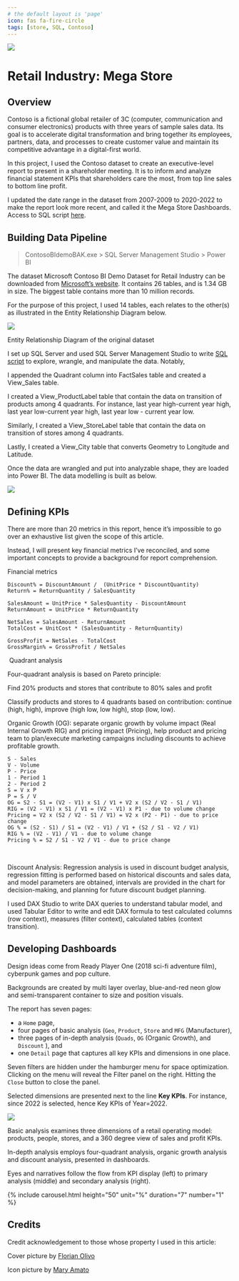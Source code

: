 ```yaml
---
# the default layout is 'page'
icon: fas fa-fire-circle
tags: [store, SQL, Contoso]
---
```

![](/assets/image/florian-olivo-Mf23RF8xArY-unsplash.webp)

# Retail Industry: Mega Store

## Overview

Contoso is a fictional global retailer of 3C (computer, communication and consumer electronics) products with three years of sample sales data. Its goal is to accelerate digital transformation and bring together its employees, partners, data, and processes to create customer value and maintain its competitive advantage in a digital-first world.

In this project, I used the Contoso dataset to create an executive-level report to present in a shareholder meeting. It is to inform and analyze financial statement KPIs that shareholders care the most, from top line sales to bottom line profit.

I updated the date range in the dataset from 2007-2009 to 2020-2022 to make the report look more recent, and called it the Mega Store Dashboards. Access to SQL script [here](https://gist.github.com/zoedieptran/26605eaff3e04132ff22c7d295e6c30c).

## Building Data Pipeline

> ContosoBIdemoBAK.exe &gt; SQL Server Management Studio &gt; Power BI

The dataset Microsoft Contoso BI Demo Dataset for Retail Industry can be downloaded from [Microsoft’s website](https://www.microsoft.com/en-ca/download/details.aspx?id=18279). It contains 26 tables, and is 1.34 GB in size. The biggest table contains more than 10 million records.

For the purpose of this project, I used 14 tables, each relates to the other(s) as illustrated in the Entity Relationship Diagram below.

![](/assets/image/Screenshot_2023-03-01_at_5.51.23_PM.png)

Entity Relationship Diagram of the original dataset

I set up SQL Server and used SQL Server Management Studio to write [SQL script](https://gist.github.com/zoetran9/26605eaff3e04132ff22c7d295e6c30c) to explore, wrangle, and manipulate the data. Notably,

I appended the Quadrant column into FactSales table and created a View\_Sales table.

I created a View\_ProductLabel table that contain the data on transition of products among 4 quadrants. For instance, last year high-current year high, last year low-current year high, last year low - current year low.

Similarly, I created a View\_StoreLabel table that contain the data on transition of stores among 4 quadrants.

Lastly, I created a View\_City table that converts Geometry to Longitude and Latitude.

Once the data are wrangled and put into analyzable shape, they are loaded into Power BI. The data modelling is built as below.

![](/assets/image/Screenshot_2023-03-10_at_4.44.55_PM.png)

## Defining KPIs

There are more than 20 metrics in this report, hence it’s impossible to go over an exhaustive list given the scope of this article.

Instead, I will present key financial metrics I’ve reconciled, and some important concepts to provide a background for report comprehension.

Financial metrics
​
```text
Discount% = DiscountAmount /  (UnitPrice * DiscountQuantity)
Return% = ReturnQuantity / SalesQuantity

SalesAmount = UnitPrice * SalesQuantity - DiscountAmount
ReturnAmount = UnitPrice * ReturnQuantity

NetSales = SalesAmount - ReturnAmount
TotalCost = UnitCost * (SalesQuantity - ReturnQuantity)

GrossProfit = NetSales - TotalCost
GrossMargin% = GrossProfit / NetSales
```
​
Quadrant analysis

Four-quadrant analysis is based on Pareto principle:

Find 20% products and stores that contribute to 80% sales and profit

Classify products and stores to 4 quadrants based on contribution: continue (high, high), improve (high low, low high), stop (low, low).

Organic Growth (OG): separate organic growth by volume impact (Real Internal Growth RIG) and pricing impact (Pricing), help product and pricing team to plan/execute marketing campaigns including discounts to achieve profitable growth.

```text
S - Sales
V - Volume
P - Price
1 - Period 1
2 - Period 2
S = V x P
P = S / V
OG = S2 - S1 = (V2 - V1) x S1 / V1 + V2 x (S2 / V2 - S1 / V1)
RIG = (V2 - V1) x S1 / V1 = (V2 - V1) x P1 - due to volume change
Pricing = V2 x (S2 / V2 - S1 / V1) = V2 x (P2 - P1) - due to price change
OG % = (S2 - S1) / S1 = (V2 - V1) / V1 + (S2 / S1 - V2 / V1)
RIG % = (V2 - V1) / V1 - due to volume change
Pricing % = S2 / S1 - V2 / V1 - due to price change
```
​

Discount Analysis: Regression analysis is used in discount budget analysis, regression fitting is performed based on historical discounts and sales data, and model parameters are obtained, intervals are provided in the chart for decision-making, and planning for future discount budget planning.

I used DAX Studio to write DAX queries to understand tabular model, and used Tabular Editor to write and edit DAX formula to test calculated columns (row context), measures (filter context), calculated tables (context transition).

## Developing Dashboards

Design ideas come from Ready Player One (2018 sci-fi adventure film), cyberpunk games and pop culture.

Backgrounds are created by multi layer overlay, blue-and-red neon glow and semi-transparent container to size and position visuals.

The report has seven pages:

* a `Home` page,
* four pages of basic analysis (`Geo`, `Product`, `Store` and `MFG` (Manufacturer),
* three pages of in-depth analysis (`Quads`, `OG` (Organic Growth), and `Discount` ), and
* one `Detail` page that captures all key KPIs and dimensions in one place.

Seven filters are hidden under the hamburger menu for space optimization. Clicking on the menu will reveal the Filter panel on the right. Hitting the `Close` button to close the panel.

Selected dimensions are presented next to the line **Key KPIs**. For instance, since 2022 is selected, hence Key KPIs of Year=2022.

![](/assets/image/Screenshot_2023-03-17_at_1.43.05_AM.png)

Basic analysis examines three dimensions of a retail operating model: products, people, stores, and a 360 degree view of sales and profit KPIs.

In-depth analysis employs four-quadrant analysis, organic growth analysis and discount analysis, presented in dashboards.

Eyes and narratives follow the flow from KPI display (left) to primary analysis (middle) and secondary analysis (right).

{% include carousel.html height="50" unit="%" duration="7" number="1" %}
  
## Credits

Credit acknowledgement to those whose property I used in this article:

Cover picture by [Florian Olivo](https://unsplash.com/@florianolv)

Icon picture by [Mary Amato](https://notioly.com/)
